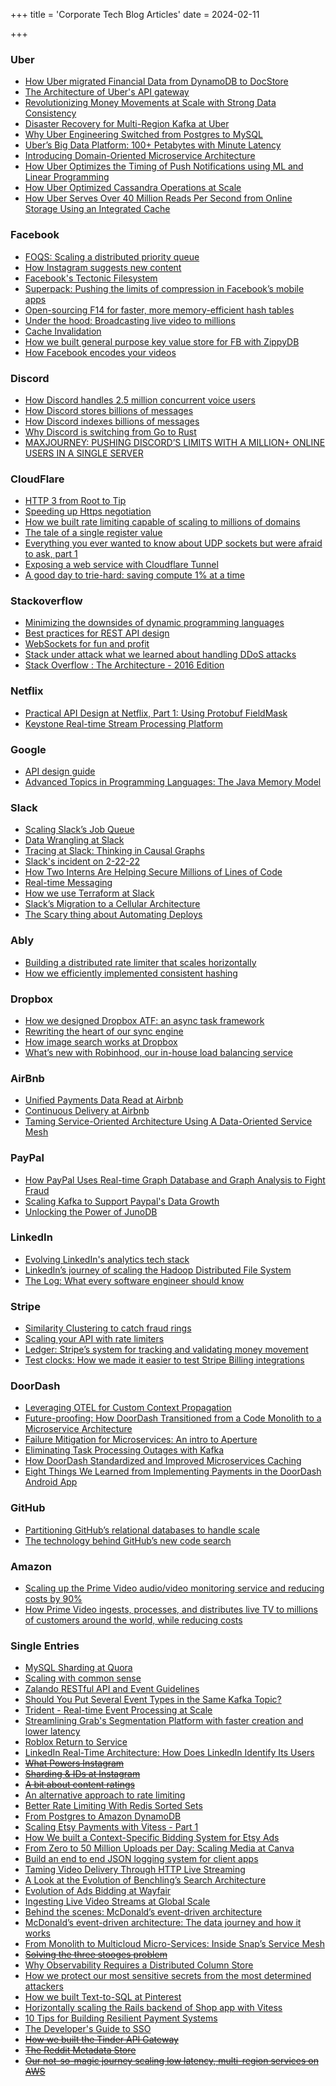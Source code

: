 +++
title = 'Corporate Tech Blog Articles'
date = 2024-02-11

+++

### Uber

- [How Uber migrated Financial Data from DynamoDB to DocStore](https://www.uber.com/en-IN/blog/dynamodb-to-docstore-migration/)
- [The Architecture of Uber's API gateway](https://www.uber.com/en-IN/blog/architecture-api-gateway/)
- [Revolutionizing Money Movements at Scale with Strong Data Consistency](https://www.uber.com/en-IN/blog/money-scale-strong-data/)
- [Disaster Recovery for Multi-Region Kafka at Uber](https://www.uber.com/en-IN/blog/kafka/)
- [Why Uber Engineering Switched from Postgres to MySQL](https://www.uber.com/en-IN/blog/postgres-to-mysql-migration/)
- [Uber’s Big Data Platform: 100+ Petabytes with Minute Latency](https://www.uber.com/en-IN/blog/uber-big-data-platform/)
- [Introducing Domain-Oriented Microservice Architecture](https://www.uber.com/en-IN/blog/microservice-architecture/)
- [How Uber Optimizes the Timing of Push Notifications using ML and Linear Programming](https://www.uber.com/en-IN/blog/how-uber-optimizes-push-notifications-using-ml/)
- [How Uber Optimized Cassandra Operations at Scale](https://www.uber.com/en-IN/blog/how-uber-optimized-cassandra-operations-at-scale/)
- [How Uber Serves Over 40 Million Reads Per Second from Online Storage Using an Integrated Cache](https://www.uber.com/en-IN/blog/how-uber-serves-over-40-million-reads-per-second-using-an-integrated-cache/)

### Facebook

- [FOQS: Scaling a distributed priority queue](https://engineering.fb.com/2021/02/22/production-engineering/foqs-scaling-a-distributed-priority-queue/)
- [How Instagram suggests new content](https://engineering.fb.com/2020/12/10/web/how-instagram-suggests-new-content/)
- [Facebook's Tectonic Filesystem](https://paulcavallaro.com/blog/facebook-tectonic-filesystem/)
- [Superpack: Pushing the limits of compression in Facebook’s mobile apps](https://engineering.fb.com/2021/09/13/core-data/superpack/)
- [Open-sourcing F14 for faster, more memory-efficient hash tables](https://engineering.fb.com/2019/04/25/developer-tools/f14/)
- [Under the hood: Broadcasting live video to millions](https://engineering.fb.com/ios/under-the-hood-broadcasting-live-video-to-millions/)
- [Cache Invalidation](https://engineering.fb.com/2022/06/08/core-data/cache-invalidation/)
- [How we built general purpose key value store for FB with ZippyDB](https://engineering.fb.com/2021/08/06/core-data/zippydb/)
- [How Facebook encodes your videos](https://engineering.fb.com/2021/04/05/video-engineering/how-facebook-encodes-your-videos/)

### Discord

- [How Discord handles 2.5 million concurrent voice users](https://discord.com/blog/how-discord-handles-two-and-half-million-concurrent-voice-users-using-webrtc)
- [How Discord stores billions of messages](https://blog.discord.com/how-discord-stores-billions-of-messages)
- [How Discord indexes billions of messages](https://blog.discord.com/how-discord-indexes-billions-of-messages)
- [Why Discord is switching from Go to Rust](https://discord.com/blog/why-discord-is-switching-from-go-to-rust)
- [MAXJOURNEY: PUSHING DISCORD’S LIMITS WITH A MILLION+ ONLINE USERS IN A SINGLE SERVER](https://discord.com/blog/maxjourney-pushing-discords-limits-with-a-million-plus-online-users-in-a-single-server)

### CloudFlare

- [HTTP 3 from Root to Tip](https://blog.cloudflare.com/http-3-from-root-to-tip/)
- [Speeding up Https negotiation](https://blog.cloudflare.com/speeding-up-https-and-http-3-negotiation-with-dns/)
- [How we built rate limiting capable of scaling to millions of domains](https://blog.cloudflare.com/counting-things-a-lot-of-different-things/)
- [The tale of a single register value](https://blog.cloudflare.com/the-tale-of-a-single-register-value/?a)
- [Everything you ever wanted to know about UDP sockets but were afraid to ask, part 1](https://blog.cloudflare.com/everything-you-ever-wanted-to-know-about-udp-sockets-but-were-afraid-to-ask-part-1/)
- [Exposing a web service with Cloudflare Tunnel](https://erisa.dev/exposing-a-web-service-with-cloudflare-tunnel/)
- [A good day to trie-hard: saving compute 1% at a time](https://blog.cloudflare.com/pingora-saving-compute-1-percent-at-a-time/)

### Stackoverflow

- [Minimizing the downsides of dynamic programming languages](https://stackoverflow.blog/2023/01/19/adding-structure-to-dynamic-languages/)
- [Best practices for REST API design](https://stackoverflow.blog/2020/03/02/best-practices-for-rest-api-design/)
- [WebSockets for fun and profit](https://stackoverflow.blog/2019/12/18/websockets-for-fun-and-profit/)
- [Stack under attack what we learned about handling DDoS attacks](https://stackoverflow.blog/2022/05/16/stack-under-attack-what-we-learned-about-handling-ddos-attacks/)
- [Stack Overflow : The Architecture - 2016 Edition](https://nickcraver.com/blog/2016/02/17/stack-overflow-the-architecture-2016-edition/)

### Netflix

- [Practical API Design at Netflix, Part 1: Using Protobuf FieldMask](https://netflixtechblog.com/practical-api-design-at-netflix-part-1-using-protobuf-fieldmask-35cfdc606518)
- [Keystone Real-time Stream Processing Platform](https://netflixtechblog.com/keystone-real-time-stream-processing-platform-a3ee651812a)

### Google

- [API design guide](https://cloud.google.com/apis/design)
- [Advanced Topics in Programming Languages: The Java Memory Model](https://www.youtube.com/watch?v=WTVooKLLVT8)

### Slack

- [Scaling Slack’s Job Queue](https://slack.engineering/scaling-slacks-job-queue/)
- [Data Wrangling at Slack](https://slack.engineering/data-wrangling-at-slack/)
- [Tracing at Slack: Thinking in Causal Graphs](https://slack.engineering/tracing-at-slack-thinking-in-causal-graphs/)
- [Slack's incident on 2-22-22](https://slack.engineering/slacks-incident-on-2-22-22/)
- [How Two Interns Are Helping Secure Millions of Lines of Code](https://slack.engineering/how-two-interns-are-helping-secure-millions-of-lines-of-code/)
- [Real-time Messaging](https://slack.engineering/real-time-messaging/)
- [How we use Terraform at Slack](https://slack.engineering/how-we-use-terraform-at-slack/)
- [Slack’s Migration to a Cellular Architecture](https://slack.engineering/slacks-migration-to-a-cellular-architecture/)
- [The Scary thing about Automating Deploys](https://slack.engineering/the-scary-thing-about-automating-deploys/)

### Ably

- [Building a distributed rate limiter that scales horizontally](https://ably.com/blog/distributed-rate-limiting-scale-your-platform)
- [How we efficiently implemented consistent hashing](https://ably.com/blog/implementing-efficient-consistent-hashing)

### Dropbox

- [How we designed Dropbox ATF: an async task framework](https://dropbox.tech/infrastructure/asynchronous-task-scheduling-at-dropbox)
- [Rewriting the heart of our sync engine](https://dropbox.tech/infrastructure/rewriting-the-heart-of-our-sync-engine)
- [How image search works at Dropbox](https://dropbox.tech/machine-learning/how-image-search-works-at-dropbox)
- [What’s new with Robinhood, our in-house load balancing service](https://dropbox.tech/infrastructure/robinhood-in-house-load-balancing-service)

### AirBnb

- [Unified Payments Data Read at Airbnb](https://medium.com/airbnb-engineering/unified-payments-data-read-at-airbnb-e613e7af1a39)
- [Continuous Delivery at Airbnb](https://medium.com/airbnb-engineering/continuous-delivery-at-airbnb-6ac042bc7876)
- [Taming Service-Oriented Architecture Using A Data-Oriented Service Mesh](https://medium.com/airbnb-engineering/taming-service-oriented-architecture-using-a-data-oriented-service-mesh-da771a841344)

### PayPal

- [How PayPal Uses Real-time Graph Database and Graph Analysis to Fight Fraud](https://medium.com/paypal-tech/how-paypal-uses-real-time-graph-database-and-graph-analysis-to-fight-fraud-96a2b918619a)
- [Scaling Kafka to Support Paypal's Data Growth](https://medium.com/paypal-tech/scaling-kafka-to-support-paypals-data-growth-a0b4da420fab)
- [Unlocking the Power of JunoDB](https://medium.com/paypal-tech/unlocking-the-power-of-junodb-paypals-key-value-store-goes-open-source-ee85f935bdc1)

### LinkedIn

- [Evolving LinkedIn's analytics tech stack](https://engineering.linkedin.com/blog/2021/evolving-linkedin-s-analytics-tech-stack)
- [LinkedIn’s journey of scaling the Hadoop Distributed File System](https://engineering.linkedin.com/blog/2021/the-exabyte-club--linkedin-s-journey-of-scaling-the-hadoop-distr)
- [The Log: What every software engineer should know](https://engineering.linkedin.com/distributed-systems/log-what-every-software-engineer-should-know-about-real-time-datas-unifying)

### Stripe

- [Similarity Clustering to catch fraud rings](https://stripe.com/blog/similarity-clustering)
- [Scaling your API with rate limiters](https://stripe.com/blog/rate-limiters)
- [Ledger: Stripe’s system for tracking and validating money movement](https://stripe.com/blog/ledger-stripe-system-for-tracking-and-validating-money-movement)
- [Test clocks: How we made it easier to test Stripe Billing integrations](https://stripe.com/blog/test-clocks-how-we-made-it-easier-to-test-stripe-billing-integrations)

### DoorDash

- [Leveraging OTEL for Custom Context Propagation](https://doordash.engineering/2021/06/17/leveraging-opentelemetry-for-custom-context-propagation/)
- [Future-proofing: How DoorDash Transitioned from a Code Monolith to a Microservice Architecture](https://doordash.engineering/2020/12/02/how-doordash-transitioned-from-a-monolith-to-microservices/)
- [Failure Mitigation for Microservices: An intro to Aperture](https://doordash.engineering/2023/03/14/failure-mitigation-for-microservices-an-intro-to-aperture/)
- [Eliminating Task Processing Outages with Kafka](https://doordash.engineering/2020/09/03/eliminating-task-processing-outages-with-kafka/)
- [How DoorDash Standardized and Improved Microservices Caching](https://doordash.engineering/2023/10/19/how-doordash-standardized-and-improved-microservices-caching/)
- [Eight Things We Learned from Implementing Payments in the DoorDash Android App](https://doordash.engineering/2021/10/05/eight-things-we-learned-from-implementing-payments-in-the-doordash-android-app/)

### GitHub

- [Partitioning GitHub’s relational databases to handle scale](https://github.blog/2021-09-27-partitioning-githubs-relational-databases-scale/)
- [The technology behind GitHub’s new code search](https://github.blog/2023-02-06-the-technology-behind-githubs-new-code-search/)

### Amazon

- [Scaling up the Prime Video audio/video monitoring service and reducing costs by 90%](https://www.primevideotech.com/video-streaming/scaling-up-the-prime-video-audio-video-monitoring-service-and-reducing-costs-by-90)
- [How Prime Video ingests, processes, and distributes live TV to millions of customers around the world, while reducing costs](https://www.primevideotech.com/video-streaming/how-prime-video-ingests-processes-and-distributes-live-tv-to-millions-of-customers-around-the-world-while-reducing-costs)

### Single Entries

- [MySQL Sharding at Quora](https://www.quora.com/q/quoraengineering/MySQL-sharding-at-Quora?share=1)
- [Scaling with common sense](https://zerodha.tech/blog/scaling-with-common-sense/)
- [Zalando RESTful API and Event Guidelines](https://opensource.zalando.com/restful-api-guidelines/)
- [Should You Put Several Event Types in the Same Kafka Topic?](https://www.confluent.io/blog/put-several-event-types-kafka-topic/)
- [Trident - Real-time Event Processing at Scale](https://engineering.grab.com/trident-real-time-event-processing-at-scale)
- [Streamlining Grab's Segmentation Platform with faster creation and lower latency](https://engineering.grab.com/streamlining-grabs-segmentation-platform)
- [Roblox Return to Service](https://blog.roblox.com/2022/01/roblox-return-to-service-10-28-10-31-2021/)
- [LinkedIn Real-Time Architecture: How Does LinkedIn Identify Its Users](https://www.scaleyourapp.com/linkedin-real-time-architecture-how-does-linkedin-identify-its-users-online/)
- ~~[What Powers Instagram](https://instagram-engineering.com/what-powers-instagram-hundreds-of-instances-dozens-of-technologies-adf2e22da2ad)~~
- ~~[Sharding & IDs at Instagram](https://instagram-engineering.com/sharding-ids-at-instagram-1cf5a71e5a5c)~~
- ~~[A bit about content ratings](https://medium.com/vimeo-engineering-blog/a-bit-about-content-ratings-9959810359d2)~~
- [An alternative approach to rate limiting](https://www.figma.com/blog/an-alternative-approach-to-rate-limiting/)
- [Better Rate Limiting With Redis Sorted Sets](https://engineering.classdojo.com/blog/2015/02/06/rolling-rate-limiter/)
- [From Postgres to Amazon DynamoDB](https://www.instacart.com/company/how-its-made/from-postgres-to-amazon-dynamodb-%EF%BF%BC/)
- [Scaling Etsy Payments with Vitess - Part 1](https://www.etsy.com/codeascraft/scaling-etsy-payments-with-vitess-part-1--the-data-model)
- [How We built a Context-Specific Bidding System for Etsy Ads](https://www.etsy.com/codeascraft/how-we-built-a-context-specific-bidding-system-for-etsy-ads/)
- [From Zero to 50 Million Uploads per Day: Scaling Media at Canva](https://canvatechblog.com/from-zero-to-50-million-uploads-per-day-scaling-media-at-canva-c81fa0c92f34)
- [Build an end to end JSON logging system for client apps](https://medium.com/pinterest-engineering/build-an-end-to-end-json-logging-system-for-clients-apps-58ad008a1ce9)
- [Taming Video Delivery Through HTTP Live Streaming](https://medium.com/tinder/taming-video-delivery-through-http-live-streaming-5a4d6e543c85)
- [A Look at the Evolution of Benchling’s Search Architecture](https://benchling.engineering/a-look-at-the-evolution-of-benchlings-search-architecture-c4d5327452c)
- [Evolution of Ads Bidding at Wayfair](https://www.aboutwayfair.com/careers/tech-blog/evolution-of-ads-bidding-at-wayfair)
- [Ingesting Live Video Streams at Global Scale](https://blog.twitch.tv/en/2022/04/26/ingesting-live-video-streams-at-global-scale/)
- [Behind the scenes: McDonald’s event-driven architecture](https://medium.com/mcdonalds-technical-blog/behind-the-scenes-mcdonalds-event-driven-architecture-51a6542c0d86)
- [McDonald’s event-driven architecture: The data journey and how it works](https://medium.com/mcdonalds-technical-blog/mcdonalds-event-driven-architecture-the-data-journey-and-how-it-works-4591d108821f)
- [From Monolith to Multicloud Micro-Services: Inside Snap’s Service Mesh](https://eng.snap.com/en-US/monolith-to-multicloud-microservices-snap-service-mesh)
- ~~[Solving the three stooges problem](https://www.reddit.com/r/RedditEng/comments/obqtfm/solving_the_three_stooges_problem/)~~
- [Why Observability Requires a Distributed Column Store](https://www.honeycomb.io/blog/why-observability-requires-distributed-column-store/)
- [How we protect our most sensitive secrets from the most determined attackers](https://monzo.com/blog/2021/11/18/protecting-our-most-sensitive-secrets)
- [How we built Text-to-SQL at Pinterest](https://medium.com/pinterest-engineering/how-we-built-text-to-sql-at-pinterest-30bad30dabff)
- [Horizontally scaling the Rails backend of Shop app with Vitess](https://shopify.engineering/horizontally-scaling-the-rails-backend-of-shop-app-with-vitess)
- [10 Tips for Building Resilient Payment Systems](https://shopify.engineering/building-resilient-payment-systems)
- [The Developer's Guide to SSO](https://workos.com/blog/the-developers-guide-to-sso)
- ~~[How we built the Tinder API Gateway](https://medium.com/tinder/how-we-built-the-tinder-api-gateway-831c6ca5ceca)~~
- ~~[The Reddit Metadata Store](https://www.reddit.com/r/RedditEng/comments/1avlywv/the_reddit_media_metadata_store/)~~
- ~~[Our not-so-magic journey scaling low latency, multi-region services on AWS](https://www.atlassian.com/blog/technology/aws-scaling-multi-region-low-latency-service)~~